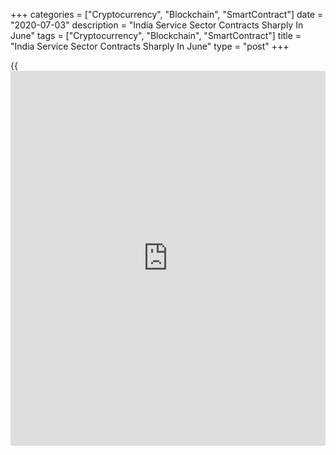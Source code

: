 +++
categories = ["Cryptocurrency", "Blockchain", "SmartContract"]
date = "2020-07-03"
description = "India Service Sector Contracts Sharply In June"
tags = ["Cryptocurrency", "Blockchain", "SmartContract"]
title = "India Service Sector Contracts Sharply In June"
type = "post"
+++

{{<iframe id="large-banner" src="https://www.bounty.group/#slide=25.0" width="100%" height="600" scrolling="no" style="border: 0px solid rgb(216, 221, 230); border-radius: 3px;">}}

India's service sector contracted at a sharper pace due to the economic
disruption caused by Covid-19 pandemic, survey results from IHS Markit
showed on Friday.

The services Purchasing Managers' Index rose to 33.7 in June from 12.6
in May. The reading has remained below 50 neutral mark for the fourth
straight month.

New orders declined at a sharper pace in June and customers closed their
[business][1] due to the unfavorable environment. Export sales declined
steeply in June.

Companies became more pessimistic towards their prospects for the coming
twelve months and business confidence fell to a survey low.

Employment declined in June due to lower business requirements.
Outstanding contracts rose in June due to the capacity pressure.

Input cost decreased for the third straight month in June and running
costs were down due to lower activity. Lower expenses were passed
through to clients via discounts in June.

The composite index rose to 37.8 in June from 14.8 in the previous
month.

"India's service sector continued to struggle in June as the country's
[coronavirus][2] crisis worsened," Joe Hayes, an economist at IHS
Markit, said.

"Simply put, the country is gripped in an unprecedented economic
downturn which is certainly going to spill over into the second half of
this year unless the infection rate can be brought under control," Hayes
added.

For comments and feedback [contact](https://www.playgroundfx.com/contact/): editorial@rtt[news](https://www.letsplayfx.com/blog/forex-news-website/).com

[Economic News][3]

 **What parts of the world are seeing the best (and worst) economic
performances lately? Click[here][4] to check out our [Econ Scorecard][4]
and find out! See up-to-the-moment [ranking](https://www.playgroundfx.com/blog/crypto-exchange-ranking/)s for the best and worst
performers in [GDP][5], [unemployment rate][6], [inflation][7] and much
more.**

   1. www.rtt[news](https://www.letsplayfx.com/blog/forex-news-website/).com/Content/Business.aspx
   2. www.rtt[news](https://www.letsplayfx.com/blog/forex-news-website/).com/list/coronavirus.aspx
   3. www.rtt[news](https://www.letsplayfx.com/blog/forex-news-website/).com/Content/EconomicNews.aspx
   4. www.rtt[news](https://www.letsplayfx.com/blog/forex-news-website/).com/economic-scorecard/world-rank/unemployment-rate/highest-performance.aspx
   5. www.rtt[news](https://www.letsplayfx.com/blog/forex-news-website/).com/economic-scorecard/world-rank/GDP/highest-performance.aspx
   6. www.rtt[news](https://www.letsplayfx.com/blog/forex-news-website/).com/economic-scorecard/world-rank/unemployment-rate/lowest-performance.aspx
   7. www.rtt[news](https://www.letsplayfx.com/blog/forex-news-website/).com/economic-scorecard/world-rank/CPI/highest-performance.aspx